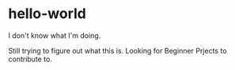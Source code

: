 # hello-world
I don't know what I'm doing.

Still trying to figure out what this is.
Looking for Beginner Prjects to contribute to.

